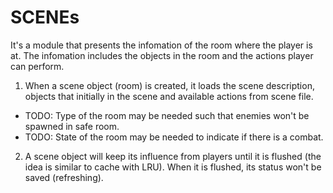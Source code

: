 # SCENEs
It's a module that presents the infomation of the room where the player is at. The infomation includes the objects in the room and the actions player can perform.
1. When a scene object (room) is created, it loads the scene description, objects that initially in the scene and available actions from scene file.
  * TODO: Type of the room may be needed such that enemies won't be spawned in safe room.
  * TODO: State of the room may be needed to indicate if there is a combat.
2. A scene object will keep its influence from players until it is flushed (the idea is similar to cache with LRU). When it is flushed, its status won't be saved (refreshing).
